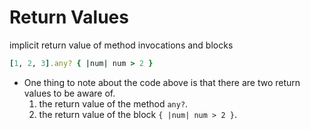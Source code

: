 # Return Values

implicit return value of method invocations and blocks

```ruby
[1, 2, 3].any? { |num| num > 2 }
```

- One thing to note about the code above is that there are two return values to be aware of.
	1. the return value of the method `any?`.
	2. the return value of the block `{ |num| num > 2 }`.

